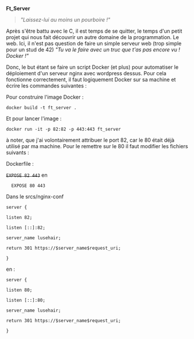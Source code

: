 **Ft_Server** 

> *"Laissez-lui au moins un pourboire !"*

Après s'être battu avec le C, il est temps de se quitter, le temps d'un petit projet qui nous fait découvrir un autre domaine de la programmation. Le web. Ici, il n'est pas question de faire un simple serveur web (trop simple pour un stud de 42) 
*"Tu va le faire avec un truc que t'as pas encore vu ! Docker !"*

Donc, le but étant se faire un script Docker (et plus) pour automatiser le déploiement d'un serveur nginx avec wordpress dessus. Pour cela fonctionne correctement, il faut logiquement Docker sur sa machine et écrire les commandes suivantes : 

Pour construire l'image Docker : 

    docker build -t ft_server .

Et pour lancer l'image : 

    docker run -it -p 82:82 -p 443:443 ft_server

à noter, que j'ai volontairement attribuer le port 82, car le 80 était déjà utilisé par ma machine. Pour le remettre sur le 80 il faut modifier les fichiers suivants : 

Dockerfile : 

  ~~`EXPOSE 82 443`~~
  en 

      EXPOSE 80 443

Dans le srcs/nginx-conf 

    server {
    
    listen 82;
    
    listen [::]:82;
    
    server_name lusehair;
    
    return 301 https://$server_name$request_uri;
    
    }
en : 

    server {
    
    listen 80;
    
    listen [::]:80;
    
    server_name lusehair;
    
    return 301 https://$server_name$request_uri;
    
    }

